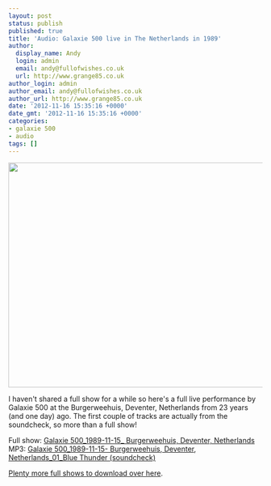 ```yaml
---
layout: post
status: publish
published: true
title: 'Audio: Galaxie 500 live in The Netherlands in 1989'
author:
  display_name: Andy
  login: admin
  email: andy@fullofwishes.co.uk
  url: http://www.grange85.co.uk
author_login: admin
author_email: andy@fullofwishes.co.uk
author_url: http://www.grange85.co.uk
date: '2012-11-16 15:35:16 +0000'
date_gmt: '2012-11-16 15:35:16 +0000'
categories:
- galaxie 500
- audio
tags: []
---
```

<p><img alt="" src="https://media.fullofwishes.co.uk/01-galaxie_500/show_assets/1990-06-23/g500_bizarre_germany.jpg" title="Galaxie 500" class="aligncenter" width="640" height="445" /></p>
<p>I haven't shared a full show for a while so here's a full live performance by Galaxie 500 at the Burgerweehuis, Deventer, Netherlands from 23 years (and one day) ago. The first couple of tracks are actually from the soundcheck, so more than a full show! </p>
<p>Full show: <a href="http://www.mediafire.com/?9n3ba66qvkttcaw">Galaxie 500_1989-11-15_ Burgerweehuis, Deventer, Netherlands</a><br />
MP3: <a href="https://www.box.com/shared/5ev8o4gsgw">Galaxie 500_1989-11-15- Burgerweehuis, Deventer, Netherlands_01_Blue Thunder (soundcheck)</a></p>
<p><a href="http://www.mediafire.com/?2fj87mw7q1rqo">Plenty more full shows to download over here</a>.</p>
